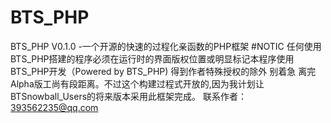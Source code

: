 # BTS_PHP
BTS_PHP V0.1.0 -一个开源的快速的过程化亲函数的PHP框架
#NOTIC
任何使用BTS_PHP搭建的程序必须在运行时的界面版权位置或明显标记本程序使用BTS_PHP开发（Powered by BTS_PHP) 得到作者特殊授权的除外
别着急 离完Alpha版工尚有段距离。不过这个构建过程式开放的,因为我计划让BTSnowball_Users的将来版本采用此框架完成。
联系作者：393562235@qq.com

